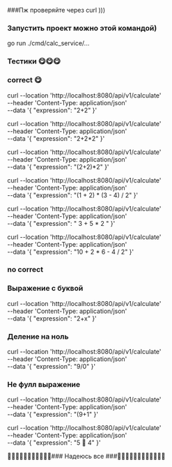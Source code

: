 ###Пж проверяйте через curl )))

### Запустить проект можно этой командой)
  go run ./cmd/calc_service/...

### Тестики 😋😋😋
### correct 😋
curl --location 'http://localhost:8080/api/v1/calculate' \
--header 'Content-Type: application/json' \
--data '{
  "expression": "2+2"
}'

curl --location 'http://localhost:8080/api/v1/calculate' \
--header 'Content-Type: application/json' \
--data '{
  "expression": "2+2*2"
}'

curl --location 'http://localhost:8080/api/v1/calculate' \
--header 'Content-Type: application/json' \
--data '{
  "expression": "(2+2)*2"
}'

curl --location 'http://localhost:8080/api/v1/calculate' \
--header 'Content-Type: application/json' \
--data '{
  "expression": "(1 + 2) * (3 - 4) / 2"
}'

curl --location 'http://localhost:8080/api/v1/calculate' \
--header 'Content-Type: application/json' \
--data '{
  "expression": "  3 + 5 * 2  "
}'

curl --location 'http://localhost:8080/api/v1/calculate' \
--header 'Content-Type: application/json' \
--data '{
  "expression": "10 + 2 * 6 - 4 / 2"
}'

### no correct


### Выражение с буквой
curl --location 'http://localhost:8080/api/v1/calculate' \
--header 'Content-Type: application/json' \
--data '{
  "expression": "2+x"
}'

### Деление на ноль
curl --location 'http://localhost:8080/api/v1/calculate' \
--header 'Content-Type: application/json' \
--data '{
  "expression": "9/0"
}'

### Не фулл выражение 
curl --location 'http://localhost:8080/api/v1/calculate' \
--header 'Content-Type: application/json' \
--data '{
  "expression": "(9+1"
}'

curl --location 'http://localhost:8080/api/v1/calculate' \
--header 'Content-Type: application/json' \
--data '{
  "expression": "5 🥲 4"
}'

🥲🥲🥲🥲🥲🥲🥲🥲🥲🥲🥲### Надеюсь все ###🥲🥲🥲🥲🥲🥲🥲🥲🥲🥲🥲🥲





























